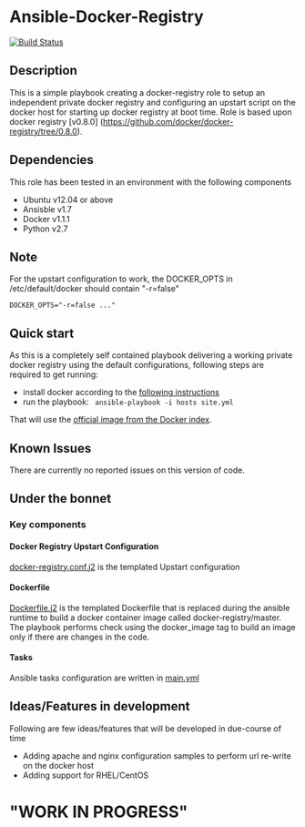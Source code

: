 # Ansible-Docker-Registry
[![Build Status](https://travis-ci.org/soumentrivedi/ansible-docker-registry.svg)](https://travis-ci.org/soumentrivedi/ansible-docker-registry)
## Description
This is a simple playbook creating a docker-registry role to setup an independent private docker registry and configuring an upstart script on the docker host for starting up docker registry at boot time. 
Role is based upon docker registry [v0.8.0] (https://github.com/docker/docker-registry/tree/0.8.0). 

## Dependencies
This role has been tested in an environment with the following components
 * Ubuntu v12.04 or above
 * Ansisble v1.7
 * Docker v1.1.1
 * Python v2.7

## Note
For the upstart configuration to work, the DOCKER_OPTS in /etc/default/docker should contain "-r=false"

`DOCKER_OPTS="-r=false ..."`

## Quick start
As this is a completely self contained playbook delivering a working private docker registry using the default configurations,
following steps are required to get running:
*  install docker according to the [following instructions](http://docs.docker.io/installation/#installation)
*  run the playbook: ` ansible-playbook -i hosts site.yml`
  
That will use the
[official image from the Docker index](https://index.docker.io/_/registry/).

## Known Issues
There are currently no reported issues on this version of code. 

## Under the bonnet
### Key components
#### Docker Registry Upstart Configuration
[docker-registry.conf.j2](roles/docker-registry/templates/docker-registry.conf.j2) is the templated Upstart configuration

#### Dockerfile
[Dockerfile.j2](roles/docker-registry/templates/Dockerfile.j2) is the templated Dockerfile that is replaced during the ansible runtime to build a docker container image called docker-registry/master. The playbook performs check using the docker_image tag to build an image only if there are changes in the code.

#### Tasks
Ansible tasks configuration are written in [main.yml](roles/docker-registry/tasks/main.yml)


## Ideas/Features in development
Following are few ideas/features that will be developed in due-course of time
 * Adding apache and nginx configuration samples to perform url re-write on the docker host
 * Adding support for RHEL/CentOS

"WORK IN PROGRESS"
===============
